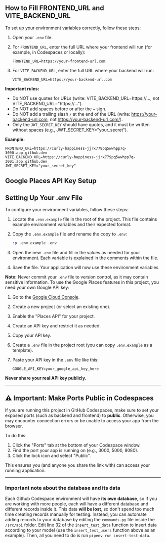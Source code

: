## How to Fill FRONTEND_URL and VITE_BACKEND_URL

To set up your environment variables correctly, follow these steps:

1. Open your `.env` file.
2. For `FRONTEND_URL`, enter the full URL where your frontend will run (for example, in Codespaces or locally):

   ```env
   FRONTEND_URL=https://your-frontend-url.com
   ```

3. For `VITE_BACKEND_URL`, enter the full URL where your backend will run:

   ```env
   VITE_BACKEND_URL=https://your-backend-url.com
   ```

**Important rules:**

- Do NOT use quotes for URLs (write: VITE_BACKEND_URL=https://..., not VITE_BACKEND_URL="https://...").
- Do NOT add spaces before or after the `=` sign.
- Do NOT add a trailing slash `/` at the end of the URL (write: https://your-backend-url.com, not https://your-backend-url.com/).
- Only the `JWT_SECRET_KEY` should have quotes, and it must be written without spaces (e.g., JWT_SECRET_KEY="your_secret").

**Example:**

```env
FRONTEND_URL=https://curly-happiness-jjrx779pq5wwhpp7q-3000.app.github.dev
VITE_BACKEND_URL=https://curly-happiness-jjrx779pq5wwhpp7q-3001.app.github.dev
JWT_SECRET_KEY="your_secret_key"
```

## Google Places API Key Setup

## Setting Up Your .env File

To configure your environment variables, follow these steps:

1. Locate the `.env.example` file in the root of the project. This file contains example environment variables and their expected format.
2. Copy the `.env.example` file and rename the copy to `.env`:

   ```bash
   cp .env.example .env
   ```

3. Open the new `.env` file and fill in the values as needed for your environment. Each variable is explained in the comments within the file.
4. Save the file. Your application will now use these environment variables.

**Note:** Never commit your `.env` file to version control, as it may contain sensitive information.
To use the Google Places features in this project, you need your own Google API key:

1. Go to the [Google Cloud Console](https://console.cloud.google.com/).
2. Create a new project (or select an existing one).
3. Enable the "Places API" for your project.
4. Create an API key and restrict it as needed.
5. Copy your API key.
6. Create a `.env` file in the project root (you can copy `.env.example` as a template).
7. Paste your API key in the `.env` file like this:

   ```env
   GOOGLE_API_KEY=your_google_api_key_here
   ```

**Never share your real API key publicly.**

---

## ⚠️ Important: Make Ports Public in Codespaces

If you are running this project in GitHub Codespaces, make sure to set your exposed ports (such as backend and frontend) to **public**. Otherwise, you may encounter connection errors or be unable to access your app from the browser.

To do this:

1. Click the "Ports" tab at the bottom of your Codespace window.
2. Find the port your app is running on (e.g., 3000, 5000, 8080).
3. Click the lock icon and select "Public".

This ensures you (and anyone you share the link with) can access your running application.

---

### **Important note about the database and its data**

Each Github Codespace environment will have **its own database**, so if you are working with more people, each will have a different database and different records inside it. This data **will be lost**, so don't spend too much time creating records manually for testing. Instead, you can automate adding records to your database by editing the `commands.py` file inside the `/src/api` folder. Edit line 32 of the `insert_test_data` function to insert data according to your model (use the `insert_test_users` function above as an example). Then, all you need to do is run `pipenv run insert-test-data`.
